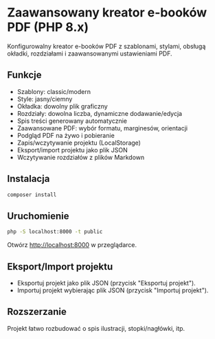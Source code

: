 # Zaawansowany kreator e-booków PDF (PHP 8.x)

Konfigurowalny kreator e-booków PDF z szablonami, stylami, obsługą okładki, rozdziałami i zaawansowanymi ustawieniami PDF.

## Funkcje

- Szablony: classic/modern
- Style: jasny/ciemny
- Okładka: dowolny plik graficzny
- Rozdziały: dowolna liczba, dynamiczne dodawanie/edycja
- Spis treści generowany automatycznie
- Zaawansowane PDF: wybór formatu, marginesów, orientacji
- Podgląd PDF na żywo i pobieranie
- Zapis/wczytywanie projektu (LocalStorage)
- Eksport/import projektu jako plik JSON
- Wczytywanie rozdziałów z plików Markdown

## Instalacja

```bash
composer install
```

## Uruchomienie

```bash
php -S localhost:8000 -t public
```

Otwórz [http://localhost:8000](http://localhost:8000) w przeglądarce.

## Eksport/Import projektu

- Eksportuj projekt jako plik JSON (przycisk "Eksportuj projekt").
- Importuj projekt wybierając plik JSON (przycisk "Importuj projekt").

## Rozszerzanie

Projekt łatwo rozbudować o spis ilustracji, stopki/nagłówki, itp.
